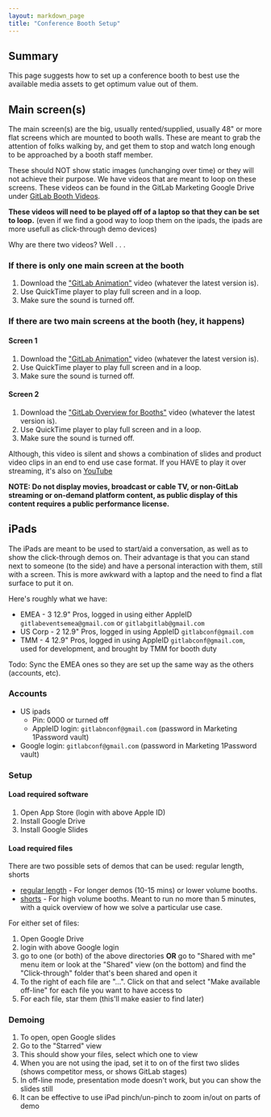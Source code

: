 ```yaml
---
layout: markdown_page
title: "Conference Booth Setup"
---
```


## Summary

This page suggests how to set up a conference booth to best use the available media assets to get optimum value out of them.

## Main screen(s)
The main screen(s) are the big, usually rented/supplied, usually 48" or more flat screens which are mounted to booth walls. These are meant to grab the attention of folks walking by, and get them to stop and watch long enough to be approached by a booth staff member.

These should NOT show static images (unchanging over time) or they will not achieve their purpose. We have videos that are meant to loop on these screens. These videos can be found in the GitLab Marketing Google Drive under [GitLab Booth Videos](https://drive.google.com/open?id=1Hx-NQeyGRcBeKDdvdhzCsQRNXejDQkGY).

**These videos will need to be played off of a laptop so that they can be set to loop.**
(even if we find a good way to loop them on the ipads, the ipads are more usefull as click-through demo devices)

Why are there two videos? Well . . .

### If there is only one main screen at the booth

1. Download the ["GitLab Animation"](https://drive.google.com/drive/u/0/folders/1Hx-NQeyGRcBeKDdvdhzCsQRNXejDQkGY) video (whatever the latest version is).
1. Use QuickTime player to play full screen and in a loop.
1. Make sure the sound is turned off.

### If there are two main screens at the booth (hey, it happens)

#### Screen 1
1. Download the ["GitLab Animation"](https://drive.google.com/drive/u/0/folders/1Hx-NQeyGRcBeKDdvdhzCsQRNXejDQkGY) video (whatever the latest version is).
1. Use QuickTime player to play full screen and in a loop.
1. Make sure the sound is turned off.

#### Screen 2
1. Download the ["GitLab Overview for Booths"](https://drive.google.com/drive/u/0/folders/1Hx-NQeyGRcBeKDdvdhzCsQRNXejDQkGY) video (whatever the latest version is).
1. Use QuickTime player to play full screen and in a loop.
1. Make sure the sound is turned off.

Although, this video is silent and shows a combination of slides and product video clips in an end to end use case format.
If you HAVE to play it over streaming, it's also on [YouTube](https://youtu.be/ttbU90SJbfk)

**NOTE: Do not display movies, broadcast or cable TV, or non-GitLab streaming or on-demand platform content, as public display of this content requires a public performance license.**

## iPads

The iPads are meant to be used to start/aid a conversation, as well as to show the click-through demos on. Their advantage is that you can stand next to someone (to the side) and have a personal interaction with them, still with a screen. This is more awkward with a laptop and the need to find a flat surface to put it on.

Here's roughly what we have:
- EMEA - 3 12.9" Pros, logged in using either AppleID `gitlabeventsemea@gmail.com` or `gitlabgitlab@gmail.com`
- US Corp - 2 12.9" Pros, logged in using AppleID `gitlabconf@gmail.com`
- TMM - 4 12.9" Pros, logged in using AppleID `gitlabconf@gmail.com`, used for development, and brought by TMM for booth duty

Todo: Sync the EMEA ones so they are set up the same way as the others (accounts, etc).

### Accounts
- US ipads
  - Pin: 0000 or turned off
  - AppleID login: `gitlabnconf@gmail.com` (password in Marketing 1Password vault)
- Google login: `gitlabconf@gmail.com` (password in Marketing 1Password vault)

### Setup
#### Load required software
1. Open App Store (login with above Apple ID)
1. Install Google Drive
1. Install Google Slides

#### Load required files

There are two possible sets of demos that can be used: regular length, shorts

- [regular length](https://drive.google.com/drive/folders/1Qm8Y3oVLRa0nS1BARA631Ex6SKVzYp3C?usp=sharing) - For longer demos (10-15 mins) or lower volume booths.
- [shorts](https://drive.google.com/drive/folders/1NJdvHCaRlaM3--UGNQ1rPlx89i3msO-z?usp=sharing) - For high volume booths. Meant to run no more than 5 minutes, with a quick overview of how we solve a particular use case.

For either set of files:
1. Open Google Drive
1. login with above Google login
1. go to one (or both) of the above directories
   **OR** 
   go to "Shared with me" menu item or look at the "Shared" view (on the bottom) and find the "Click-through" folder that's been shared and open it
1. To the right of each file are "...". Click on that and select "Make available off-line" for each file you want to have access to
1. For each file, star them (this'll make easier to find later)

### Demoing
1. To open, open Google slides
1. Go to the "Starred" view
1. This should show your files, select which one to view
1. When you are not using the ipad, set it to on of the first two slides (shows competitor mess, or shows GitLab stages)
1. In off-line mode, presentation mode doesn't work, but you can show the slides still
1. It can be effective to use iPad pinch/un-pinch to zoom in/out on parts of demo

